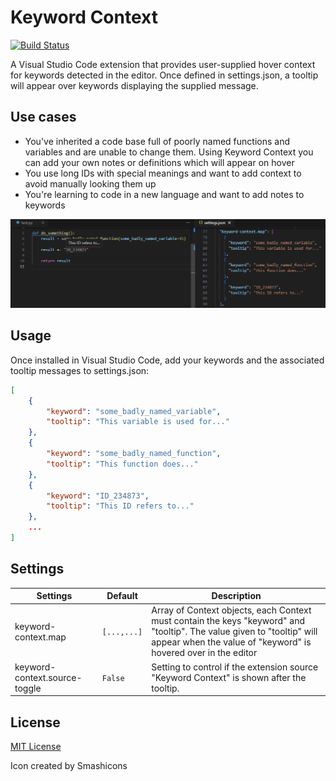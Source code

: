 # Keyword Context

[![Build Status](https://dev.azure.com/justinfrizzell/Keyword%20Context/_apis/build/status%2FJustinFrizzell.keyword-context?branchName=main)](https://dev.azure.com/justinfrizzell/Keyword%20Context/_build/latest?definitionId=1&branchName=main)

A Visual Studio Code extension that provides user-supplied hover context for keywords detected in the editor. Once defined in settings.json, a tooltip will appear over keywords displaying the supplied message.

## Use cases

- You've inherited a code base full of poorly named functions and variables and are unable to change them. Using Keyword Context you can add your own notes or definitions which will appear on hover
- You use long IDs with special meanings and want to add context to avoid manually looking them up
- You're learning to code in a new language and want to add notes to keywords

![Screenshot showing tooltip](https://raw.githubusercontent.com/JustinFrizzell/keyword-context/main/usage.png)

## Usage

Once installed in Visual Studio Code, add your keywords and the associated tooltip messages to settings.json:

```json
[
    {
        "keyword": "some_badly_named_variable",
        "tooltip": "This variable is used for..."
    },
    {
        "keyword": "some_badly_named_function",
        "tooltip": "This function does..."
    },
    {
        "keyword": "ID_234873",
        "tooltip": "This ID refers to..."
    },
    ...
]
```

## Settings

| Settings                      | Default     | Description                                                                                                                                                                              |
| ----------------------------- | ----------- | ---------------------------------------------------------------------------------------------------------------------------------------------------------------------------------------- |
| keyword-context.map           | `[...,...]` | Array of Context objects, each Context must contain the keys "keyword" and "tooltip". The value given to "tooltip" will appear when the value of "keyword" is hovered over in the editor |
| keyword-context.source-toggle | `False`     | Setting to control if the extension source "Keyword Context" is shown after the tooltip.                                                                                                 |

## License

[MIT License](https://github.com/JustinFrizzell/keyword-context/blob/main/LICENSE)

Icon created by Smashicons
